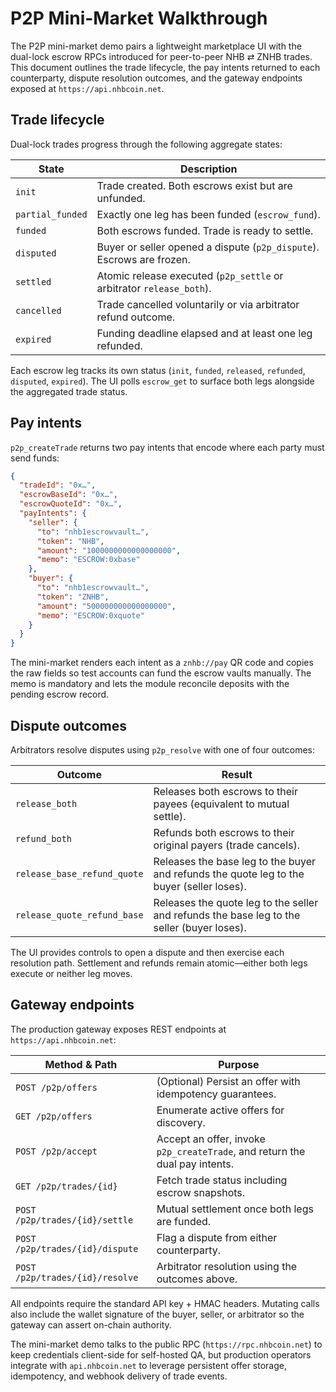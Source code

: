 # P2P Mini-Market Walkthrough

The P2P mini-market demo pairs a lightweight marketplace UI with the dual-lock
escrow RPCs introduced for peer-to-peer NHB ⇄ ZNHB trades. This document outlines
the trade lifecycle, the pay intents returned to each counterparty, dispute
resolution outcomes, and the gateway endpoints exposed at
`https://api.nhbcoin.net`.

## Trade lifecycle

Dual-lock trades progress through the following aggregate states:

| State | Description |
|-------|-------------|
| `init` | Trade created. Both escrows exist but are unfunded. |
| `partial_funded` | Exactly one leg has been funded (`escrow_fund`). |
| `funded` | Both escrows funded. Trade is ready to settle. |
| `disputed` | Buyer or seller opened a dispute (`p2p_dispute`). Escrows are frozen. |
| `settled` | Atomic release executed (`p2p_settle` or arbitrator `release_both`). |
| `cancelled` | Trade cancelled voluntarily or via arbitrator refund outcome. |
| `expired` | Funding deadline elapsed and at least one leg refunded. |

Each escrow leg tracks its own status (`init`, `funded`, `released`, `refunded`,
`disputed`, `expired`). The UI polls `escrow_get` to surface both legs alongside
the aggregated trade status.

## Pay intents

`p2p_createTrade` returns two pay intents that encode where each party must send
funds:

```json
{
  "tradeId": "0x…",
  "escrowBaseId": "0x…",
  "escrowQuoteId": "0x…",
  "payIntents": {
    "seller": {
      "to": "nhb1escrowvault…",
      "token": "NHB",
      "amount": "1000000000000000000",
      "memo": "ESCROW:0xbase"
    },
    "buyer": {
      "to": "nhb1escrowvault…",
      "token": "ZNHB",
      "amount": "500000000000000000",
      "memo": "ESCROW:0xquote"
    }
  }
}
```

The mini-market renders each intent as a `znhb://pay` QR code and copies the raw
fields so test accounts can fund the escrow vaults manually. The memo is mandatory
and lets the module reconcile deposits with the pending escrow record.

## Dispute outcomes

Arbitrators resolve disputes using `p2p_resolve` with one of four outcomes:

| Outcome | Result |
|---------|--------|
| `release_both` | Releases both escrows to their payees (equivalent to mutual settle). |
| `refund_both` | Refunds both escrows to their original payers (trade cancels). |
| `release_base_refund_quote` | Releases the base leg to the buyer and refunds the quote leg to the buyer (seller loses). |
| `release_quote_refund_base` | Releases the quote leg to the seller and refunds the base leg to the seller (buyer loses). |

The UI provides controls to open a dispute and then exercise each resolution path.
Settlement and refunds remain atomic—either both legs execute or neither leg
moves.

## Gateway endpoints

The production gateway exposes REST endpoints at `https://api.nhbcoin.net`:

| Method & Path | Purpose |
|---------------|---------|
| `POST /p2p/offers` | (Optional) Persist an offer with idempotency guarantees. |
| `GET /p2p/offers` | Enumerate active offers for discovery. |
| `POST /p2p/accept` | Accept an offer, invoke `p2p_createTrade`, and return the dual pay intents. |
| `GET /p2p/trades/{id}` | Fetch trade status including escrow snapshots. |
| `POST /p2p/trades/{id}/settle` | Mutual settlement once both legs are funded. |
| `POST /p2p/trades/{id}/dispute` | Flag a dispute from either counterparty. |
| `POST /p2p/trades/{id}/resolve` | Arbitrator resolution using the outcomes above. |

All endpoints require the standard API key + HMAC headers. Mutating calls also
include the wallet signature of the buyer, seller, or arbitrator so the gateway
can assert on-chain authority.

The mini-market demo talks to the public RPC (`https://rpc.nhbcoin.net`) to keep
credentials client-side for self-hosted QA, but production operators integrate
with `api.nhbcoin.net` to leverage persistent offer storage, idempotency, and
webhook delivery of trade events.
